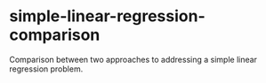 # simple-linear-regression-comparison
Comparison between two approaches to addressing a simple linear regression problem.
